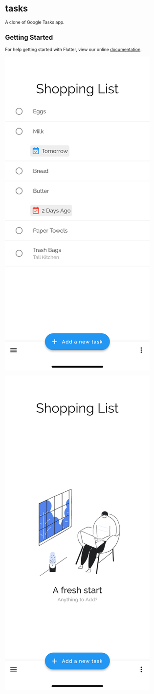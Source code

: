 # tasks

A clone of Google Tasks app.

## Getting Started

For help getting started with Flutter, view our online
[documentation](https://flutter.io/).

![Main-Screen](screenshots/Simulator%20Screen%20Shot%20-%20iPhone%20XR%20-%202018-11-16%20at%2010.13.29.png)

![List-Screen](screenshots/Simulator%20Screen%20Shot%20-%20iPhone%20XR%20-%202018-11-16%20at%2010.12.11.png)

